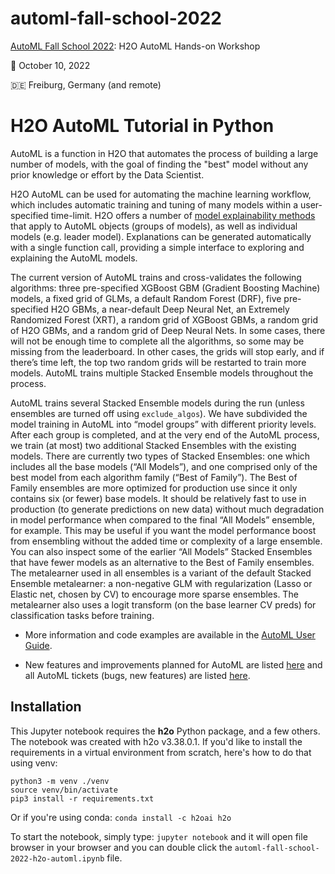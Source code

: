 # automl-fall-school-2022

[AutoML Fall School 2022](https://sites.google.com/view/automl-fall-school-2022/): H2O AutoML Hands-on Workshop

📅 October 10, 2022

🇩🇪 Freiburg, Germany (and remote)


# H2O AutoML Tutorial in Python

AutoML is a function in H2O that automates the process of building a large number of models, with the goal of finding the "best" model without any prior knowledge or effort by the Data Scientist.  

H2O AutoML can be used for automating the machine learning workflow, which includes automatic training and tuning of many models within a user-specified time-limit. H2O offers a number of [model explainability methods](http://docs.h2o.ai/h2o/latest-stable/h2o-docs/explain.html) that apply to AutoML objects (groups of models), as well as individual models (e.g. leader model). Explanations can be generated automatically with a single function call, providing a simple interface to exploring and explaining the AutoML models.

The current version of AutoML trains and cross-validates the following algorithms: three pre-specified XGBoost GBM (Gradient Boosting Machine) models, a fixed grid of GLMs, a default Random Forest (DRF), five pre-specified H2O GBMs, a near-default Deep Neural Net, an Extremely Randomized Forest (XRT), a random grid of XGBoost GBMs, a random grid of H2O GBMs, and a random grid of Deep Neural Nets. In some cases, there will not be enough time to complete all the algorithms, so some may be missing from the leaderboard. In other cases, the grids will stop early, and if there’s time left, the top two random grids will be restarted to train more models. AutoML trains multiple Stacked Ensemble models throughout the process.

AutoML trains several Stacked Ensemble models during the run (unless ensembles are turned off using `exclude_algos`). We have subdivided the model training in AutoML into “model groups” with different priority levels. After each group is completed, and at the very end of the AutoML process, we train (at most) two additional Stacked Ensembles with the existing models. There are currently two types of Stacked Ensembles: one which includes all the base models (“All Models”), and one comprised only of the best model from each algorithm family (“Best of Family”). The Best of Family ensembles are more optimized for production use since it only contains six (or fewer) base models. It should be relatively fast to use in production (to generate predictions on new data) without much degradation in model performance when compared to the final “All Models” ensemble, for example. This may be useful if you want the model performance boost from ensembling without the added time or complexity of a large ensemble. You can also inspect some of the earlier “All Models” Stacked Ensembles that have fewer models as an alternative to the Best of Family ensembles. The metalearner used in all ensembles is a variant of the default Stacked Ensemble metalearner: a non-negative GLM with regularization (Lasso or Elastic net, chosen by CV) to encourage more sparse ensembles. The metalearner also uses a logit transform (on the base learner CV preds) for classification tasks before training.


- More information and code examples are available in the [AutoML User Guide](http://docs.h2o.ai/h2o/latest-stable/h2o-docs/automl.html).

- New features and improvements planned for AutoML are listed [here](https://0xdata.atlassian.net/issues/?filter=21603) and all AutoML tickets (bugs, new features) are listed [here](https://h2oai.atlassian.net/issues/?filter=20700).


## Installation

This Jupyter notebook requires the **h2o** Python package, and a few others.  The notebook was created with h2o v3.38.0.1.  If you'd like to install the requirements in a virtual environment from scratch, here's how to do that using venv:

```
python3 -m venv ./venv
source venv/bin/activate
pip3 install -r requirements.txt
```

Or if you're using conda: `conda install -c h2oai h2o`

To start the notebook, simply type: `jupyter notebook` and it will open file browser in your browser and you can double click the `automl-fall-school-2022-h2o-automl.ipynb` file.

